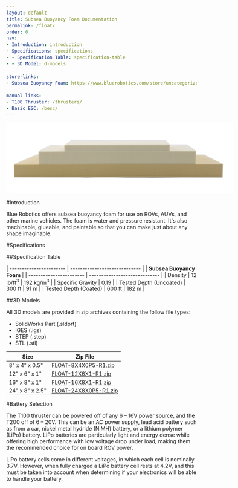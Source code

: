 ```yaml
---
layout: default
title: Subsea Buoyancy Foam Documentation
permalink: /float/
order: 0
nav:
- Introduction: introduction
- Specifications: specifications
- - Specification Table: specification-table
- - 3D Model: d-models

store-links:
- Subsea Buoyancy Foam: https://www.bluerobotics.com/store/uncategorized/float-r1/

manual-links:
- T100 Thruster: /thrusters/
- Basic ESC: /besc/
---
```

<img src="/assets/images/documentation/foam-2.png" class="img-responsive img-center" style="max-width:600px" />

#Introduction

Blue Robotics offers subsea buoyancy foam for use on ROVs, AUVs, and other marine vehicles. The foam is water and pressure resistant. It's also machinable, glueable, and paintable so that you can make just about any shape imaginable.

<!--##Important Notes-->

<!--<i class="fa fa-exclamation-triangle fa-fw fa-2x text-warning"></i>
Always inspect the o-rings before inserting onto the tube. Any dust, hair, or other particles can cause a leak.-->

<!--<i class="fa fa-lightbulb-o fa-fw fa-2x blue"></i>
A slight clicking noise is normal, especially when operated dry. It is caused by slight movement of the shaft in the plastic bearings.-->

#Specifications

##Specification Table

| ----------------------- | ----------------------------- |
|               **Subsea Buoyancy Foam**                  |
| ----------------------- | ----------------------------- |
| Density                 | 12 lb/ft<sup>3</sup> | 192 kg/m<sup>3</sup> |
| Specific Gravity        | 0.19                          |
| Tested Depth (Uncoated) | 300 ft        | 91 m          |
| Tested Depth (Coated)   | 600 ft        | 182 m         |

##3D Models

All 3D models are provided in zip archives containing the follow file types:

- SolidWorks Part (.sldprt)
- IGES (.igs) 
- STEP (.step)
- STL (.stl)



| Size                       | Zip File                                                |
| -------------------------- | --------------------------------------------------------|
| 8" x 4" x 0.5"             | [FLOAT-8X4X0P5-R1.zip](/float/cad/FLOAT-8X4X0P5-R1.zip) |
| 12" x 6" x 1"              | [FLOAT-12X6X1-R1.zip](/float/cad/FLOAT-12X6X1-R1.zip)   |
| 16" x 8" x 1"              | [FLOAT-16X8X1-R1.zip](/float/cad/FLOAT-16X8X1-R1.zip)   |
| 24" x 8" x 2.5"            | [FLOAT-24X8X0P5-R1.zip](/float/cad/FLOAT-24X8X0P5-R1.zip)|

#Battery Selection

The T100 thruster can be powered off of any 6 – 16V power source, and the T200 off of 6 – 20V. This can be an AC power supply, lead acid battery such as from a car,  nickel metal hydride (NiMH) battery, or a lithium polymer (LiPo) battery. LiPo batteries are particularly light and energy dense while offering high performance with low voltage drop under load, making them the recommended choice for on board ROV power.

LiPo battery cells come in different voltages, in which each cell is nominally 3.7V.  However, when fully charged a LiPo battery cell rests at 4.2V, and this must be taken into account when determining if your electronics will be able to handle your battery.


